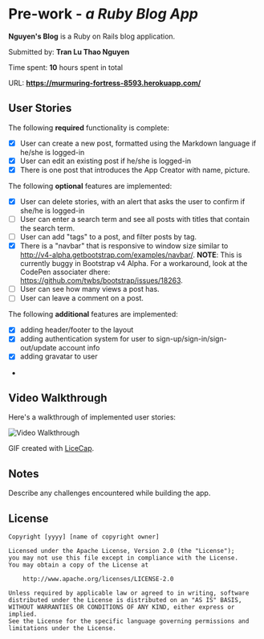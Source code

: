 # Pre-work - *a Ruby Blog App*

**Nguyen's Blog** is a Ruby on Rails blog application.

Submitted by: **Tran Lu Thao Nguyen**

Time spent: **10** hours spent in total

URL: **https://murmuring-fortress-8593.herokuapp.com/**

## User Stories

The following **required** functionality is complete:

* [x] User can create a new post, formatted using the Markdown language if he/she is logged-in
* [x] User can edit an existing post if he/she is logged-in
* [x] There is one post that introduces the App Creator with name, picture.

The following **optional** features are implemented:
* [x] User can delete stories, with an alert that asks the user to confirm if she/he is logged-in
* [ ] User can enter a search term and see all posts with titles that contain the search term.
* [ ] User can add "tags" to a post, and filter posts by tag. 
* [x] There is a "navbar" that is responsive to window size similar to http://v4-alpha.getbootstrap.com/examples/navbar/. **NOTE**: This is currently buggy in Bootstrap v4 Alpha. For a workaround, look at the CodePen associater dhere: https://github.com/twbs/bootstrap/issues/18263. 
* [ ] User can see how many views a post has. 
* [ ] User can leave a comment on a post.

The following **additional** features are implemented:

- [x] adding header/footer to the layout
- [x] adding authentication system for user to sign-up/sign-in/sign-out/update account info
- [x] adding gravatar to user
-


## Video Walkthrough 

Here's a walkthrough of implemented user stories:

![Video Walkthrough](http://i.imgur.com/link/to/your/gif/file.gif)

GIF created with [LiceCap](http://www.cockos.com/licecap/).

## Notes

Describe any challenges encountered while building the app.

## License

    Copyright [yyyy] [name of copyright owner]

    Licensed under the Apache License, Version 2.0 (the "License");
    you may not use this file except in compliance with the License.
    You may obtain a copy of the License at

        http://www.apache.org/licenses/LICENSE-2.0

    Unless required by applicable law or agreed to in writing, software
    distributed under the License is distributed on an "AS IS" BASIS,
    WITHOUT WARRANTIES OR CONDITIONS OF ANY KIND, either express or implied.
    See the License for the specific language governing permissions and
    limitations under the License.